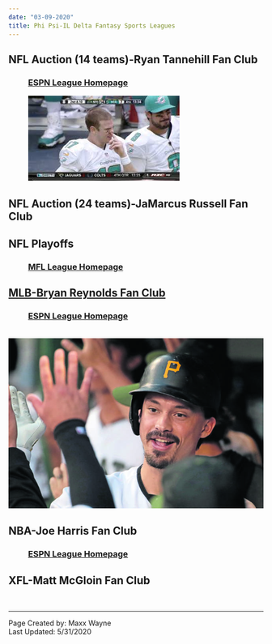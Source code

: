 ```yaml
---
date: "03-09-2020"
title: Phi Psi-IL Delta Fantasy Sports Leagues
---
```


## **NFL Auction (14 teams)-Ryan Tannehill Fan Club**
### &nbsp; &nbsp; &nbsp; &nbsp; &nbsp; [ESPN League Homepage](https://fantasy.espn.com/football/league?leagueId=21575912)
&nbsp; &nbsp; &nbsp; &nbsp; &nbsp; ![Ryan Tannehill](./ryan.jpg)
## **NFL Auction (24 teams)-JaMarcus Russell Fan Club**
## **NFL Playoffs**
### &nbsp; &nbsp; &nbsp; &nbsp; &nbsp; [MFL League Homepage](https://www63.myfantasyleague.com/2019/home/38637#0)
## **[MLB-Bryan Reynolds Fan Club](./main-page.html)**
### &nbsp; &nbsp; &nbsp; &nbsp; &nbsp; [ESPN League Homepage](https://fantasy.espn.com/baseball/league?leagueId=62615350)
&nbsp; &nbsp; &nbsp; &nbsp; &nbsp; ![Bryan Reynolds](./bryan.jpg)
## **NBA-Joe Harris Fan Club**
### &nbsp; &nbsp; &nbsp; &nbsp; &nbsp; [ESPN League Homepage](https://fantasy.espn.com/basketball/league?leagueId=59873460)
## **XFL-Matt McGloin Fan Club**

<br>

---

Page Created by: Maxx Wayne
<br>
Last Updated: 5/31/2020

